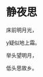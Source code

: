 <!DOCTYPE html>
<html lang="en">
<head>
    <meta charset="UTF-8">
</head>
<body>
<img scr="2.jpg/">
<h1>静夜思</h1>
<p>床前明月光，</p>
<p>y疑似地上霜。</p>
<p>举头望明月，</p>
<p>低头思故乡。</p>
<body>
</html>
